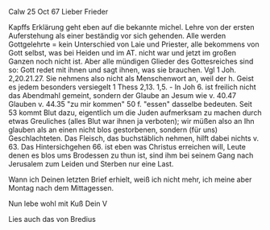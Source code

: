  Calw 25 Oct 67
Lieber Frieder

Kapffs Erklärung geht eben auf die bekannte michel. Lehre von der ersten Auferstehung als einer beständig vor sich gehenden. Alle werden Gottgelehrte = kein Unterschied von Laie und Priester, alle bekommens von Gott selbst, was bei Heiden und im AT. nicht war und jetzt im großen Ganzen noch nicht ist. Aber alle mündigen Glieder des Gottesreiches sind so: Gott redet mit ihnen und sagt ihnen, was sie brauchen. Vgl 1 Joh. 2,20.21.27. Sie nehmens also nicht als Menschenwort an, weil der h. Geist es jedem besonders versiegelt 1 Thess 2,13. 1,5. - In Joh 6. ist freilich nicht das Abendmahl gemeint, sondern der Glaube an Jesum wie v. 40.47 Glauben v. 44.35 "zu mir kommen" 50 f. "essen" dasselbe bedeuten. Seit 53 kommt Blut dazu, eigentlich um die Juden aufmerksam zu machen durch etwas Greuliches (alles Blut war ihnen ja verboten); wir müßen also an Ihn glauben als an einen nicht blos gestorbenen, sondern (für uns) Geschlachteten. Das Fleisch, das buchstäblich nehmen, hilft dabei nichts v. 63. Das Hintersichgehen 66. ist eben was Christus erreichen will, Leute denen es blos ums Brodessen zu thun ist, sind ihm bei seinem Gang nach Jerusalem zum Leiden und Sterben nur eine Last.

Wann ich Deinen letzten Brief erhielt, weiß ich nicht mehr, ich meine aber Montag nach dem Mittagessen.

 Nun lebe wohl mit Kuß
 Dein V

Lies auch das von Bredius
